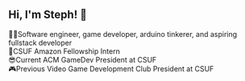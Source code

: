 ## Hi, I'm Steph! 👋
<p>
👩‍💻Software engineer, game developer, arduino tinkerer, and aspiring fullstack developer<br>
🔬CSUF Amazon Fellowship Intern<br>
😎Current ACM GameDev President at CSUF<br>
🎮Previous Video Game Development Club President at CSUF
</p> 
